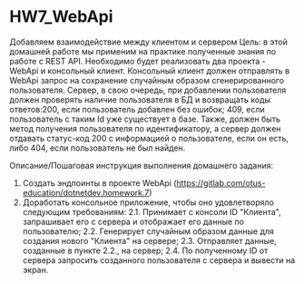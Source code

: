 # HW7_WebApi

Добавляем взаимодействие между клиентом и сервером
Цель: в этой домашней работе мы применим на практике полученные знания по работе с REST API. Необходимо будет реализовать два проекта - WebApi и консольный клиент. Консольный клиент должен отправлять в WebApi запрос на сохранение случайным образом сгенерированного пользователя. Сервер, в свою очередь, при добавлении пользователя должен проверять наличие пользователя в БД и возвращать коды ответов:200, если пользователь добавлен без ошибок; 409, если пользователь с таким Id уже существует в базе. Также, должен быть метод получения пользователя по идентификатору, а сервер должен отдавать статус-код 200 с информацией о пользователе, если он есть, либо 404, если пользователь не был найден.

Описание/Пошаговая инструкция выполнения домашнего задания:
1. Создать эндпоинты в проекте WebApi (https://gitlab.com/otus-education/dotnetdev.homework.7)
2. Доработать консольное приложение, чтобы оно удовлетворяло следующим требованиям:
2.1. Принимает с консоли ID "Клиента", запрашивает его с сервера и отображает его данные по пользователю;
2.2. Генерирует случайным образом данные для создания нового "Клиента" на сервере;
2.3. Отправляет данные, созданные в пункте 2.2., на сервер;
2.4. По полученному ID от сервера запросить созданного пользователя с сервера и вывести на экран.

